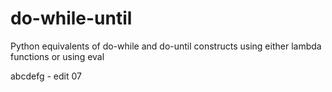 # do-while-until

Python equivalents of do-while and do-until constructs
using either lambda functions
or using eval

abcdefg - edit 07

